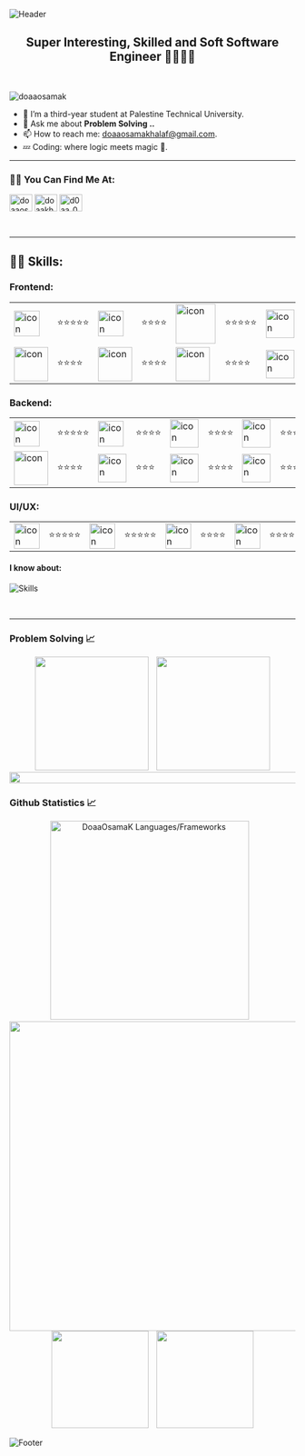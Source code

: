 ![Header](https://capsule-render.vercel.app/api?type=waving&color=57a0d1&height=222&section=header&text=Hi,%20I'm%20Doa'a%20Osama%20Khalaf!%20%F0%9F%91%8B&fontSize=45&colorA=8ECF6E&colorB=61BD4F&width=1000&fontColor=ffffff)
<h2 align="center">Super Interesting, Skilled and Soft Software Engineer 👩🏻‍💻💎</h2>

<br>


<p align="left"> 
  <img src="https://komarev.com/ghpvc/?username=doaaosamak&label=Profile%20views&color=0e75b6&style=flat" alt="doaaosamak" /> 
</p>

- 🔭 I’m a third-year student at Palestine Technical University.
- 💬 Ask me about **Problem Solving ..**
- 📫 How to reach me: [doaaosamakhalaf@gmail.com](mailto:doaaosamakhalaf@gmail.com).
- 💤 Coding: where logic meets magic 🧠.

----

<h3 align="left">👋🏻 You Can Find Me At:</h3>

<p align="left">
   <a href="https://www.linkedin.com/in/duaaosama/" target="blank"><img align="center" src="https://raw.githubusercontent.com/rahuldkjain/github-profile-readme-generator/master/src/images/icons/Social/linked-in-alt.svg" alt="doaaosamak" height="30" width="40" /></a>
  <a href="https://codeforces.com/profile/doaakhalaf1outlook" target="blank"><img align="center" src="https://raw.githubusercontent.com/rahuldkjain/github-profile-readme-generator/master/src/images/icons/Social/codeforces.svg" alt="doaakhalaf1outlook" height="30" width="40" /></a>
  <a href="https://leetcode.com/DoaaOsamaK/" target="blank"><img align="center" src="https://raw.githubusercontent.com/rahuldkjain/github-profile-readme-generator/master/src/images/icons/Social/leet-code.svg" alt="d0aa_0sama" height="30" width="40" /></a>
</p>

<br>

---

<h2 align="left">🙌🏻 Skills:</h2>

### Frontend:

<table>
  <tr>
    <td><img src="https://skillicons.dev/icons?i=html&perline=11" alt="icon" width="45" height="45" /></td>
    <td>⭐⭐⭐⭐⭐</td>
    <td><img src="https://skillicons.dev/icons?i=css&perline=11" alt="icon" width="45" height="45" /></td>
    <td>⭐⭐⭐⭐</td>
    <td><img src="https://techstack-generator.vercel.app/js-icon.svg" alt="icon" width="70" height="70" /></td>
    <td>⭐⭐⭐⭐⭐</td>
    <td><img src="https://skillicons.dev/icons?i=bootstrap&perline=11" alt="icon" width="50" height="50" /></td>
    <td>⭐⭐⭐⭐</td>
  </tr>
  <tr>
    <td><img src="https://techstack-generator.vercel.app/sass-icon.svg" alt="icon" width="60" height="60" /></td>
    <td>⭐⭐⭐⭐</td>
    <td><img src="https://skillicons.dev/icons?i=tailwind&perline=11" alt="icon" width="60" height="60" /></td>
    <td>⭐⭐⭐⭐</td>
    <td><img src="https://techstack-generator.vercel.app/react-icon.svg" alt="icon" width="60" height="60" /></td>
    <td>⭐⭐⭐⭐</td>
    <td><img src="https://skillicons.dev/icons?i=jquery&perline=11" alt="icon" width="50" height="50" /></td>
    <td>⭐⭐⭐⭐</td>
  </tr>
</table>

### Backend:

<table>
  <tr>
    <td><img src="https://skillicons.dev/icons?i=cs&perline=11" alt="icon" width="45" height="45" /></td>
    <td>⭐⭐⭐⭐⭐</td>
    <td><img src="https://skillicons.dev/icons?i=mysql&perline=11" alt="icon" width="45" height="45" /></td>
    <td>⭐⭐⭐⭐</td>
    <td><img src="https://skillicons.dev/icons?i=mongodb&perline=11" alt="icon" width="50" height="50" /></td>
    <td>⭐⭐⭐⭐</td>
    <td><img src="https://skillicons.dev/icons?i=fastapi&perline=11" alt="icon" width="50" height="50" /></td>
    <td>⭐⭐⭐⭐</td>
  </tr>
  <tr>
    <td><img src="https://skillicons.dev/icons?i=nextjs&perline=11" alt="icon" width="60" height="60" /></td>
    <td>⭐⭐⭐⭐</td>
    <td><img src="https://skillicons.dev/icons?i=express&perline=11" alt="icon" width="50" height="50" /></td>
    <td>⭐⭐⭐</td>
    <td><img src="https://skillicons.dev/icons?i=postman&perline=11" alt="icon" width="50" height="50" /></td>
    <td>⭐⭐⭐⭐</td>
    <td><img src="https://www.vectorlogo.zone/logos/atlassian_jira/atlassian_jira-icon.svg" alt="icon" width="50" height="50" /></td>
    <td>⭐⭐⭐⭐</td>
  </tr>
</table>

### UI/UX:
<table>
  <tr>
    <td><img src="https://skillicons.dev/icons?i=figma&perline=11" alt="icon" width="45" height="45" /></td>
    <td>⭐⭐⭐⭐⭐</td>
    <td><img src="https://skillicons.dev/icons?i=xd&perline=11" alt="icon" width="45" height="45" /></td>
    <td>⭐⭐⭐⭐⭐</td>
    <td><img src="https://skillicons.dev/icons?i=photoshop&perline=11" alt="icon" width="45" height="45" /></td>
    <td>⭐⭐⭐⭐</td>
    <td><img src="https://skillicons.dev/icons?i=illustrator&perline=11" alt="icon" width="45" height="45" /></td>
    <td>⭐⭐⭐⭐</td>
  </tr>
</table>

<h4 align="left">I know about:</h4>

![Skills](https://skillicons.dev/icons?i=git,github,bash,md,vscode,flutter,unity,autocad&perline=11)

<br>

-------

<h3>Problem Solving 📈</h3>
<div align="center">
  <img height=200 src="https://codeforces-readme-stats.vercel.app/api/card?username=doaakhalaf1outlook&force_username=true&theme=nord&border_color=#000" />
  &ensp;
  <img height=200 src="https://leetcode.card.workers.dev/DoaaOsamaK?theme=nord&font=baloo&extension=activity&border_color=#000" />
</div>
<img src="l.gif" width="1100px" height="20px"></a>

<h3>Github Statistics 📈</h3>
<div align="center">
  <img src="https://github-readme-stats.vercel.app/api/top-langs?username=Doaaosamak&show_icons=true&count_private=true&locale=en&layout=compact&langs_count=10&hide_border=true&bg_color=0d1117&title_color=559ff4&text_color=fcfcfc&icon_color=559ff4" alt="DoaaOsamaK Languages/Frameworks" width="350" />
  &ensp;
  <img width=545 src="https://github-profile-summary-cards.vercel.app/api/cards/profile-details?username=DoaaOsamaK&theme=radical&hide_border=true" />
  <img height=171 src="https://github-readme-stats.vercel.app/api?username=DoaaOsamaK&theme=radical&hide_border=true" /> 
  &ensp;
  <img height=171 src="https://github-readme-streak-stats.herokuapp.com/?user=DoaaOsamaK&theme=radical&hide_border=true" />
</div>

![Footer](https://capsule-render.vercel.app/api?type=waving&color=d7cab3&height=150&section=footer)
